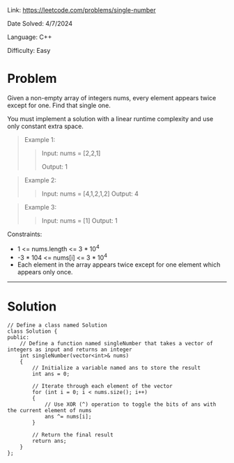 Link: https://leetcode.com/problems/single-number

Date Solved: 4/7/2024

Language: C++

Difficulty: Easy

# Problem

Given a non-empty array of integers nums, every element appears twice except for one. Find that single one.

You must implement a solution with a linear runtime complexity and use only constant extra space.

>Example 1:
>
>>Input: nums = [2,2,1]
>>
>>Output: 1

>Example 2:
>
>>Input: nums = [4,1,2,1,2]
>>Output: 4

>Example 3:
>
>>Input: nums = [1]
>>Output: 1
 
Constraints:

- 1 <= nums.length <= 3 * 10<sup>4</sup>
- -3 * 104 <= nums[i] <= 3 * 10<sup>4</sup>
- Each element in the array appears twice except for one element which appears only once.

---

# Solution

```
// Define a class named Solution
class Solution {
public:
    // Define a function named singleNumber that takes a vector of integers as input and returns an integer
    int singleNumber(vector<int>& nums) 
    {
        // Initialize a variable named ans to store the result
        int ans = 0;
        
        // Iterate through each element of the vector
        for (int i = 0; i < nums.size(); i++)
        {
            // Use XOR (^) operation to toggle the bits of ans with the current element of nums
            ans ^= nums[i];
        }     

        // Return the final result
        return ans;
    }
};

```
